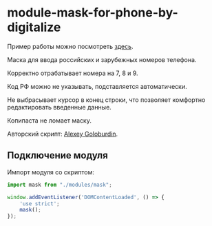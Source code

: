 # module-mask-for-phone-by-digitalize

Пример работы можно посмотреть [здесь](http://c95387ot.beget.tech).


Маска для ввода российских и зарубежных номеров телефона. 

Корректно отрабатывает номера на 7, 8 и 9.

Код РФ можно не указывать, подставляется автоматически.

Не выбрасывает курсор в конец строки, что позволяет комфортно редактировать введенные данные.

Копипаста не ломает маску.

Авторский скрипт: [Alexey Goloburdin](https://github.com/alexey-goloburdin/phoneinput).


## Подключение модуля
Импорт модуля со скриптом:
```javascript
import mask from "./modules/mask";

window.addEventListener('DOMContentLoaded', () => {
    'use strict';
    mask();
});
```
 
